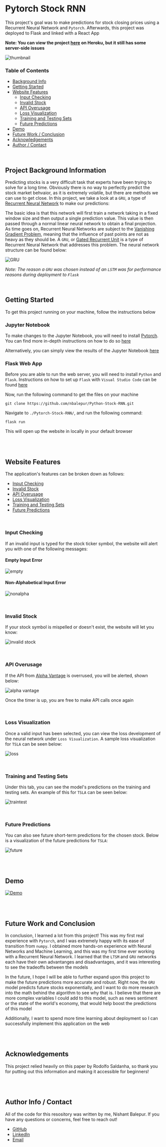 # Pytorch Stock RNN

This project's goal was to make predictions for stock closing prices using a Recurrent Neural Network and `Pytorch`. Afterwards, this project was deployed to Flask and linked with a React App

**Note: You can view the project [here](https://rnn-stock-predictor.herokuapp.com) on Heroku, but it still has some server-side issues**

![thumbnail](./demo/thumbnail.PNG)

### Table of Contents
- [Background Info](#bg) 
- [Getting Started](#start)  
- [Website Features](#features)
  - [Input Checking](#input)
  - [Invalid Stock](#invalid)
  - [API Overusage](#api)
  - [Loss Visualization](#loss)
  - [Training and Testing Sets](#sets)
  - [Future Predictions](#future)
- [Demo](#demo)
- [Future Work  / Conclusion](#conclusion)
- [Acknowledgements](#acknowledgement)
- [Author / Contact](#author)

<br />

<a name = "bg"/>

## Project Background Information

Predicting stocks is a very difficult task that experts have been trying to solve for a long time. Obviously there is no way to perfectly predict the stock market behvaior, as it is extremely volatile, but there are methods we can use to get close. In this project, we take a look at a `GRU`, a type of [Recurrent Neural Network](https://en.wikipedia.org/wiki/Recurrent_neural_network) to make our predictions:

The basic idea is that this network will first train a network taking in a fixed window size and then output a single prediction value. This value is then passed through a normal linear neural network to obtain a final projection. As time goes on, Recurrent Neural Networks are subject to the [Vanishing Gradient Problem](https://en.wikipedia.org/wiki/Vanishing_gradient_problem), meaning that the influence of past points are not as heavy as they should be. A `GRU`, or [Gated Recurrent Unit](https://en.wikipedia.org/wiki/Gated_recurrent_unit) is a type of Recurrent Neural Network that addresses this problem. The neural network structure can be found below:

![GRU](./images/GRU.png)

*Note: The reason a `GRU` was chosen instead of an `LSTM` was for performance reasons during deployment to `Flask`* 

<br />

<a name = "start"/>

## Getting Started

To get this project running on your machine, follow the instructions below

### Jupyter Notebook

To make changes to the Jupyter Notebook, you will need to install [Pytorch](https://pytorch.org). You can find more in-depth instructions on how to do so [here](https://deeplizard.com/learn/video/UWlFM0R_x6I)

Alternatively, you can simply view the results of the Jupyter Notebook [here](https://jovian.ai/nishantbalepur/stock-predictions)

### Flask Web App

Before you are able to run the web server, you will need to install `Python` and `Flask`. Instructions on how to set up `Flask` with `Visual Studio Code` can be found [here](https://code.visualstudio.com/docs/python/tutorial-flask)

Now, run the following command to get the files on your machine

```
git clone https://github.com/nbalepur/Python-Stock-RNN.git
```

Navigate to `./Pytorch-Stock-RNN/`, and run the following command:

```
flask run
```

This will open up the website in locally in your default browser

<br />
<br />

<a name = "features"/>

## Website Features

The application's features can be broken down as follows:

- [Input Checking](#input)
- [Invalid Stock](#invalid)
- [API Overusage](#api)
- [Loss Visualization](#loss)
- [Training and Testing Sets](#sets)
- [Future Predictions](#future)

<br />

<a name = "input"/>

### Input Checking

If an invalid input is typed for the stock ticker symbol, the website will alert you with one of the following messages:

#### Empty Input Error

![empty](./demo/nonempty.PNG)

#### Non-Alphabetical Input Error

![nonalpha](./demo/alphabetical.PNG)

<br />

<a name = "invalid"/>

### Invalid Stock

If your stock symbol is mispelled or doesn't exist, the website will let you know:

![invalid stock](./demo/invalidstock.PNG)

<br />

<a name = "api"/>

### API Overusage

If the API from [Alpha Vantage](https://www.alphavantage.co) is overrused, you will be alerted, shown below:

![alpha vantage](./demo/alphavantage.PNG)

Once the timer is up, you are free to make API calls once again

<br />

<a name = "loss"/>

### Loss Visualization

Once a valid input has been selected, you can view the loss development of the neural network under `Loss Visualization`. A sample loss visualization for `TSLA` can be seen below:

![loss](./demo/loss.PNG)

<br />

<a name = "sets"/>

### Training and Testing Sets

Under this tab, you can see the model's predictions on the training and testing sets. An example of this for `TSLA` can be seen below:

![traintest](./demo/traintest.PNG)

<br />

<a name = "future"/>

### Future Predictions

You can also see future short-term predictions for the chosen stock. Below is a visualization of the future predictions for `TSLA`:

![future](./demo/future.PNG)

<br />
<br />

<a name = "demo"/>

## Demo

[![Demo](./demo/video.PNG)](https://drive.google.com/file/d/1xUtYf-f4QqhQENacb948LkGGM3uY3s3b/preview)

<br />
<br />

<a name = "conclusion"/>

## Future Work and Conclusion

In conclusion, I learned a lot from this project! This was my first real experience with `Pytorch`, and I was extremely happy with its ease of transition from `numpy`. I obtained more hands-on experience with Neural Networks and Machine Learning, and this was my first time ever working with a Recurrent Neural Network. I learned that the `LTSM` and `GRU` networks each have their own advantanges and disadvantages, and it was interesting to see the tradeoffs between the models

In the future, I hope I will be able to further expand upon this project to make the future predictions more accurate and robust. Right now, the `GRU` model predicts future stocks exponentially, and I want to do more research into the math behind the algorithm to see why that is. I believe that there are more complex variables I could add to this model, such as news sentiment or the state of the world's economy, that would help boost the predictions of this model

Additionally, I want to spend more time learning about deployment so I can successfully implement this application on the web

<br />
<br />

<a name = "acknowledgement"/>

## Acknowledgements

This project relied heavily on this paper by Rodolfo Saldanha, so thank you for putting out this information and making it accessible for beginners!

<br />
<br />

<a name = "author"/>

## Author Info / Contact

All of the code for this resository was written by me, Nishant Balepur. If you have any questions or concerns, feel free to reach out!

- [GitHub](https://www.github.com/nbalepur)
- [LinkedIn](https://www.linkedin.com/in/nishant-balepur-a03818107/)
- [Email](mailto:balepur2@illinois.edu)
